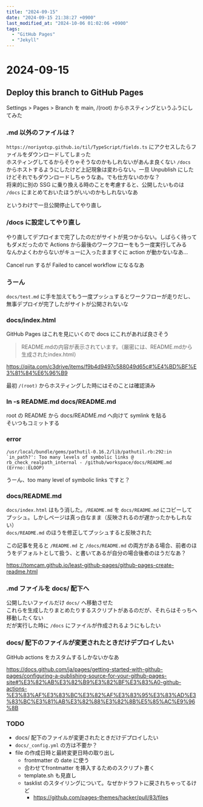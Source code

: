 ```yaml
---
title: "2024-09-15"
date: "2024-09-15 21:38:27 +0900"
last_modified_at: "2024-10-06 01:02:06 +0900"
tags:
  - "GitHub Pages"
  - "Jekyll"
---
```

# 2024-09-15

## Deploy this branch to GitHub Pages
Settings > Pages > Branch を main, /(root) からホスティングというふうにしてみた

### .md 以外のファイルは？
`https://noriyotcp.github.io/til/TypeScript/fields.ts` にアクセスしたらファイルをダウンロードしてしまった  
ホスティングしてるからそりゃそうなのかもしれないがあんま良くない
`/docs` からホストするようにしたけど上記現象は変わらない。一旦 Unpublish にしたけどそれでもダウンロードしちゃうなあ。でも仕方ないのかな？  
将来的に別の SSG に乗り換える時のことを考慮すると、公開したいものは `/docs` にまとめておいたほうがいいのかもしれないなあ

というわけで一旦公開停止してやり直し

### /docs に設定してやり直し
やり直してデプロイまで完了したのだがサイトが見つからない。しばらく待ってもダメだったので Actions から最後のワークフローをもう一度実行してみる  
なんかよくわからないがキューに入ったまますぐに action が動かないなあ…

Cancel run するが Failed to cancel workflow になるなあ

### うーん
`docs/test.md` に手を加えてもう一度プッシュするとワークフローが走りだし、無事デプロイが完了したがサイトが公開されないな

### docs/index.html
GitHub Pages はこれを見にいくので docs にこれがあれば良さそう

> README.mdの内容が表示されています。（厳密には、README.mdから生成されたindex.html）

https://qiita.com/c3drive/items/f9b4d9497c588049d65c#%E4%BD%BF%E3%81%84%E6%96%B9

最初 `/(root)` からホスティングした時にはそのことは確認済み  

### ln -s README.md docs/README.md
root の README から docs/README.md へ向けて symlink を貼る  
そいつもコミットする

### error
```
/usr/local/bundle/gems/pathutil-0.16.2/lib/pathutil.rb:292:in `in_path?': Too many levels of symbolic links @ rb_check_realpath_internal - /github/workspace/docs/README.md (Errno::ELOOP)
```

うーん、too many level of symbolic links ですと？

### docs/README.md
`docs/index.html` はもう消した。`/README.md` を `docs/README.md` にコピーしてプッシュ。しかしページは真っ白なまま（反映されるのが遅かったかもしれない）  
`docs/README.md` のほうを修正してプッシュすると反映された

この記事を見ると `/README.md` と `/docs/README.md` の両方がある場合、前者のほうをデフォルトとして扱う、と書いてあるが自分の場合後者のほうだなあ？

https://tomcam.github.io/least-github-pages/github-pages-create-readme.html

### .md ファイルを docs/ 配下へ
公開したいファイルだけ `docs/` へ移動させた  
これらを生成したりまとめたりするスクリプトがあるのだが、それらはそっちへ移動したくない  
だが実行した時に `/docs` にファイルが作成されるようにもしたい

### docs/ 配下のファイルが変更されたときだけデプロイしたい
GitHub actions をカスタムするしかないかなあ

https://docs.github.com/ja/pages/getting-started-with-github-pages/configuring-a-publishing-source-for-your-github-pages-site#%E3%82%AB%E3%82%B9%E3%82%BF%E3%83%A0-github-actions-%E3%83%AF%E3%83%BC%E3%82%AF%E3%83%95%E3%83%AD%E3%83%BC%E3%81%AB%E3%82%88%E3%82%8B%E5%85%AC%E9%96%8B

### TODO

- docs/ 配下のファイルが変更されたときだけデプロイしたい
- `docs/_config.yml` の方は不要か？
- file の作成日時と最終変更日時の取り出し
  - frontmatter の date に使う
  - 合わせてfrontmatter を挿入するためのスクリプト書く
  - template.sh も見直し
  - tasklist のスタイリングについて。なぜかドラフトに戻されちゃってるけど
    - https://github.com/pages-themes/hacker/pull/83/files
